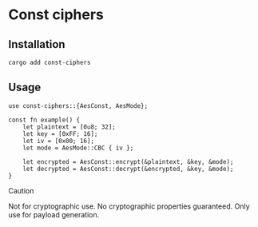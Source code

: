 # Const ciphers

## Installation

```bash
cargo add const-ciphers
```

## Usage

```
use const-ciphers::{AesConst, AesMode};

const fn example() {
    let plaintext = [0u8; 32];
    let key = [0xFF; 16];
    let iv = [0x00; 16];
    let mode = AesMode::CBC { iv };

    let encrypted = AesConst::encrypt(&plaintext, &key, &mode);
    let decrypted = AesConst::decrypt(&encrypted, &key, &mode);
}
```

> [!CAUTION]
> Not for cryptographic use. No cryptographic properties guaranteed. Only use for payload generation.